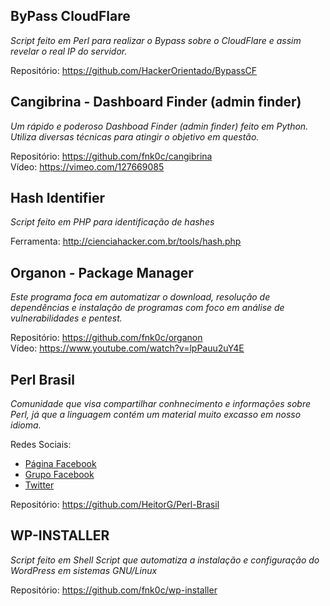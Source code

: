 ## ByPass CloudFlare

*Script feito em Perl para realizar o Bypass sobre o CloudFlare e assim revelar o real IP do servidor.*  

Repositório: https://github.com/HackerOrientado/BypassCF  

## Cangibrina - Dashboard Finder (admin finder)

*Um rápido e poderoso Dashboad Finder (admin finder) feito em Python. Utiliza diversas técnicas para atingir o objetivo em questão.*  

Repositório: https://github.com/fnk0c/cangibrina  
Vídeo: https://vimeo.com/127669085  

## Hash Identifier

*Script feito em PHP para identificação de hashes*

Ferramenta: http://cienciahacker.com.br/tools/hash.php  

## Organon - Package Manager

*Este programa foca em automatizar o download, resolução de dependências e instalação de programas com foco em análise de vulnerabilidades e pentest.*  

Repositório: https://github.com/fnk0c/organon  
Vídeo: https://www.youtube.com/watch?v=lpPauu2uY4E  

## Perl Brasil

*Comunidade que visa compartilhar conhnecimento e informações sobre Perl, já que a linguagem contém um material muito excasso em nosso idioma.*

Redes Sociais:  
* [Página Facebook](https://www.facebook.com/PerlBrOficial)
* [Grupo Facebook](https://www.facebook.com/groups/PerlBrasilOficial/)
* [Twitter](https://twitter.com/Perl_Brasil)  

Repositório: https://github.com/HeitorG/Perl-Brasil

## WP-INSTALLER

*Script feito em Shell Script que automatiza a instalação e configuração do WordPress em sistemas GNU/Linux*

Repositório: https://github.com/fnk0c/wp-installer



